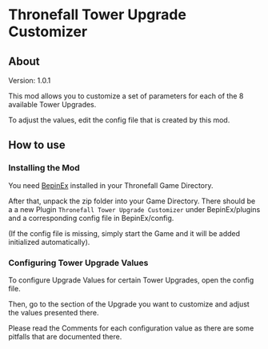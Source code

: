 # Thronefall Tower Upgrade Customizer
## About
Version: 1.0.1

This mod allows you to customize a set of parameters for each of the 8 available Tower Upgrades.

To adjust the values, edit the config file that is created by this mod.
## How to use
### Installing the Mod
You need [BepinEx](https://docs.bepinex.dev/articles/user_guide/installation/index.html) installed in your Thronefall Game Directory.

After that, unpack the zip folder into your Game Directory. There should be a a new Plugin `Thronefall Tower Upgrade Customizer` under BepinEx/plugins and a corresponding config file in BepinEx/config.

(If the config file is missing, simply start the Game and it will be added initialized automatically).
### Configuring Tower Upgrade Values
To configure Upgrade Values for certain Tower Upgrades, open the config file.

Then, go to the section of the Upgrade you want to customize and adjust the values presented there.

Please read the Comments for each configuration value as there are some pitfalls that are documented there.
